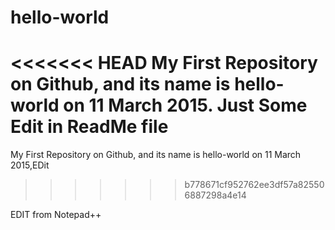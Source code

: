 # hello-world
<<<<<<< HEAD
My First Repository on Github, and its name is hello-world on 11 March 2015.
Just Some Edit in ReadMe file
=======
My First Repository on Github, and its name is hello-world on 11 March 2015,EDit
>>>>>>> b778671cf952762ee3df57a825506887298a4e14


EDIT from Notepad++
